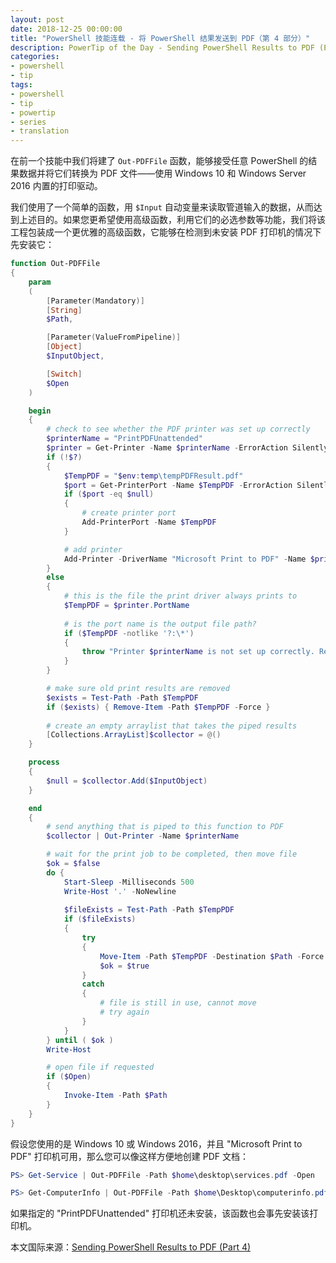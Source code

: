 ```yaml
---
layout: post
date: 2018-12-25 00:00:00
title: "PowerShell 技能连载 - 将 PowerShell 结果发送到 PDF（第 4 部分）"
description: PowerTip of the Day - Sending PowerShell Results to PDF (Part 4)
categories:
- powershell
- tip
tags:
- powershell
- tip
- powertip
- series
- translation
---
```

在前一个技能中我们将建了 `Out-PDFFile` 函数，能够接受任意 PowerShell 的结果数据并将它们转换为 PDF 文件——使用 Windows 10 和 Windows Server 2016 内置的打印驱动。

我们使用了一个简单的函数，用 `$Input` 自动变量来读取管道输入的数据，从而达到上述目的。如果您更希望使用高级函数，利用它们的必选参数等功能，我们将该工程包装成一个更优雅的高级函数，它能够在检测到未安装 PDF 打印机的情况下先安装它：

```powershell
function Out-PDFFile
{
    param
    (
        [Parameter(Mandatory)]
        [String]
        $Path,

        [Parameter(ValueFromPipeline)]
        [Object]
        $InputObject,

        [Switch]
        $Open
    )

    begin
    {
        # check to see whether the PDF printer was set up correctly
        $printerName = "PrintPDFUnattended"
        $printer = Get-Printer -Name $printerName -ErrorAction SilentlyContinue
        if (!$?)
        {
            $TempPDF = "$env:temp\tempPDFResult.pdf"
            $port = Get-PrinterPort -Name $TempPDF -ErrorAction SilentlyContinue
            if ($port -eq $null)
            {
                # create printer port
                Add-PrinterPort -Name $TempPDF 
            }

            # add printer
            Add-Printer -DriverName "Microsoft Print to PDF" -Name $printerName -PortName $TempPDF 
        }
        else
        {
            # this is the file the print driver always prints to
            $TempPDF = $printer.PortName
            
            # is the port name is the output file path?
            if ($TempPDF -notlike '?:\*')
            {
                throw "Printer $printerName is not set up correctly. Remove the printer, and try again."
            }
        }

        # make sure old print results are removed
        $exists = Test-Path -Path $TempPDF
        if ($exists) { Remove-Item -Path $TempPDF -Force }
        
        # create an empty arraylist that takes the piped results
        [Collections.ArrayList]$collector = @()
    }

    process
    {
        $null = $collector.Add($InputObject)
    }

    end
    {
        # send anything that is piped to this function to PDF
        $collector | Out-Printer -Name $printerName

        # wait for the print job to be completed, then move file
        $ok = $false
        do { 
            Start-Sleep -Milliseconds 500
            Write-Host '.' -NoNewline
                
            $fileExists = Test-Path -Path $TempPDF
            if ($fileExists)
            {
                try
                {
                    Move-Item -Path $TempPDF -Destination $Path -Force -ea Stop
                    $ok = $true
                }
                catch
                {
                    # file is still in use, cannot move
                    # try again
                }
            }
        } until ( $ok )
        Write-Host

        # open file if requested
        if ($Open)
        {
            Invoke-Item -Path $Path
        }
    }
}
```

假设您使用的是 Windows 10 或 Windows 2016，并且 "Microsoft Print to PDF" 打印机可用，那么您可以像这样方便地创建 PDF 文档：

```powershell
PS> Get-Service | Out-PDFFile -Path $home\desktop\services.pdf -Open

PS> Get-ComputerInfo | Out-PDFFile -Path $home\Desktop\computerinfo.pdf -Open 
```

如果指定的 "PrintPDFUnattended" 打印机还未安装，该函数也会事先安装该打印机。

<!--more-->
本文国际来源：[Sending PowerShell Results to PDF (Part 4)](https://community.idera.com/database-tools/powershell/powertips/b/tips/posts/sending-powershell-results-to-pdf-part-4)

